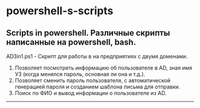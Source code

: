 # powershell-s-scripts
Scripts in powershell. Различные скрипты написанные на powershell, bash.
------------------------------------------------------
AD3in1.ps1 - Скрипт для работы в на предприятиях с двумя доменами. 
1. Позволяет посмотреть информацию об пользователе в AD, зная имя УЗ (когда менялся пароль, основная ли она и т.д.).
2. Позволяет сменить пароль пользователя, с автоматической генерацией пароля и созданием шаблона письма для отправки.
3. Поиск по ФИО и вывод информации о пользователе из AD.
------------------------------------------------------
